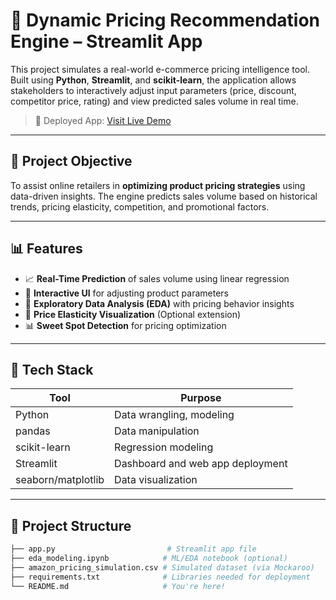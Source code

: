 # 🛒 Dynamic Pricing Recommendation Engine – Streamlit App

This project simulates a real-world e-commerce pricing intelligence tool. Built using **Python**, **Streamlit**, and **scikit-learn**, the application allows stakeholders to interactively adjust input parameters (price, discount, competitor price, rating) and view predicted sales volume in real time.

> 📍 Deployed App: [Visit Live Demo](https://harshavardhan171-dynamic-pricing-recommenda-eda-modeling-qr9huq.streamlit.app/)

---

## 📌 Project Objective

To assist online retailers in **optimizing product pricing strategies** using data-driven insights. The engine predicts sales volume based on historical trends, pricing elasticity, competition, and promotional factors.

---

## 📊 Features

- 📈 **Real-Time Prediction** of sales volume using linear regression
- 🧠 **Interactive UI** for adjusting product parameters
- 🧪 **Exploratory Data Analysis (EDA)** with pricing behavior insights
- 🔎 **Price Elasticity Visualization** (Optional extension)
- 📊 **Sweet Spot Detection** for pricing optimization

---

## 🧰 Tech Stack

| Tool        | Purpose                                |
|-------------|-----------------------------------------|
| Python      | Data wrangling, modeling                |
| pandas      | Data manipulation                       |
| scikit-learn| Regression modeling                     |
| Streamlit   | Dashboard and web app deployment        |
| seaborn/matplotlib | Data visualization              |

---

## 📁 Project Structure

```bash
├── app.py                         # Streamlit app file
├── eda_modeling.ipynb            # ML/EDA notebook (optional)
├── amazon_pricing_simulation.csv # Simulated dataset (via Mockaroo)
├── requirements.txt              # Libraries needed for deployment
└── README.md                     # You're here!
